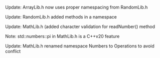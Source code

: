 Update: ArrayLib.h now uses proper namespacing from RandomLib.h

Update: RandomLib.h added methods in a namespace

Update: MathLib.h (added character validation for readNumber() method

Note:   std::numbers::pi in MathLib.h is a C++v20 feature

Update: MathLib.h renamed namespace Numbers to Operations to avoid conflict

